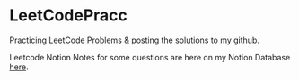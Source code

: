 # LeetCodePracc
Practicing LeetCode Problems &amp; posting the solutions to my github.

Leetcode Notion Notes for some questions are here on my Notion Database [here].  





[here]: https://www.notion.so/8526d495ee824e418a6a0dcaac0c2186?v=e493dbb565bd47ab91c1024c8e65caf8&pvs=4
[1]: https://www.notion.so/8526d495ee824e418a6a0dcaac0c2186?v=e493dbb565bd47ab91c1024c8e65caf8&pvs=4
